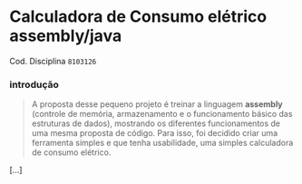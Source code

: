# Calculadora de Consumo elétrico assembly/java
Cod. Disciplina `8103126`

### introdução
> A proposta  desse pequeno projeto é treinar a linguagem **assembly** (controle de memória, armazenamento e o funcionamento básico das estruturas de dados), mostrando os diferentes funcionamentos de uma mesma proposta de código. Para isso, foi decidido criar uma ferramenta simples e que tenha usabilidade, uma simples calculadora de consumo elétrico.

[...]
